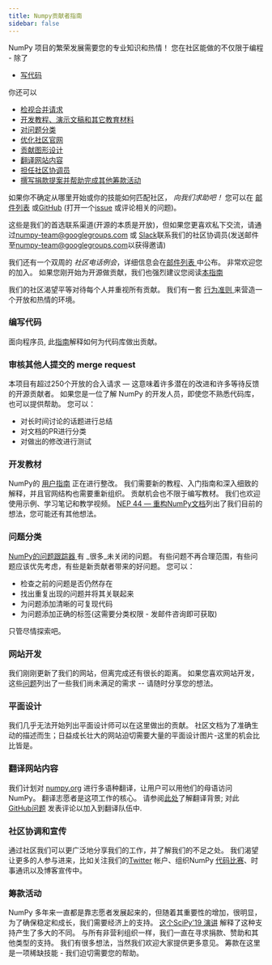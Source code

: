 ```yaml
---
title: Numpy贡献者指南
sidebar: false
---
```


NumPy 项目的繁荣发展需要您的专业知识和热情！ 您在社区能做的不仅限于编程 - 除了

- [写代码](#writing-code)

你还可以

- [检视合并请求](#reviewing-pull-requests)
- [开发教程、演示文稿和其它教育材料](#developing-educational-materials)
- [对问题分类](#issue-triaging)
- [优化社区官网](#website-development)
- [贡献图形设计](#graphic-design)
- [翻译网站内容](#translating-website-content)
- [担任社区协调员](#community-coordination-and-outreach)
- [撰写捐款提案并帮助完成其他筹款活动](#fundraising)

如果你不确定从哪里开始或你的技能如何匹配社区， _向我们求助吧！_ 您可以在 [邮件列表](https://mail.python.org/mailman/listinfo/numpy-discussion) 或[GitHub](http://github.com/numpy/numpy) (打开一个[issue](https://github.com/numpy/numpy/issues) 或评论相关的问题)。

这些是我们的首选联系渠道(开源的本质是开放)，但如果您更喜欢私下交流，请通过<numpy-team@googlegroups.com> 或 [Slack](https://numpy-team.slack.com)联系我们的社区协调员(发送邮件至<numpy-team@googlegroups.com>以获得邀请)

我们还有一个双周的 _社区电话例会_，详细信息会在[邮件列表 ](https://mail.python.org/mailman/listinfo/numpy-discussion)中公布。 非常欢迎您的加入。 如果您刚开始为开源做贡献，我们也强烈建议您阅读[本指南](https://opensource.guide/how-to-contribute/)

我们的社区渴望平等对待每个人并重视所有贡献。 我们有一套 [行为准则 ](/code-of-conduct)来营造一个开放和热情的环境。

### 编写代码

面向程序员, 此[指南](https://numpy.org/devdocs/dev/index.html#development-process-summary)解释如何为代码库做出贡献。

### 审核其他人提交的 merge request
本项目有超过250个开放的合入请求 — 这意味着许多潜在的改进和许多等待反馈的开源贡献者。 如果您是一位了解 NumPy 的开发人员，即使您不熟悉代码库，也可以提供帮助。 您可以：
* 对长时间讨论的话题进行总结
* 对文档的PR进行分类
* 对做出的修改进行测试


### 开发教材

NumPy的 [用户指南](https://numpy.org/devdocs) 正在进行整改。 我们需要新的教程、入门指南和深入细致的解释，并且官网结构也需要重新组织。 贡献机会也不限于编写教材。 我们也欢迎使用示例、学习笔记和教学视频。 [NEP 44 — 重构NumPy文档](https://numpy.org/neps/nep-0044-restructuring-numpy-docs.html)列出了我们目前的想法，您可能还有其他想法。


### 问题分类

[NumPy的问题跟踪器 ](https://github.com/numpy/numpy/issues)有 _很多_未关闭的问题。 有些问题不再合理范围，有些问题应该优先考虑，有些是新贡献者带来的好问题。  您可以：

* 检查之前的问题是否仍然存在
* 找出重复出现的问题并将其关联起来
* 为问题添加清晰的可复现代码
* 为问题添加正确的标签(这需要分类权限 - 发邮件咨询即可获取)

只管尽情探索吧。


### 网站开发

我们刚刚更新了我们的网站，但离完成还有很长的距离。 如果您喜欢网站开发，这些[问题](https://github.com/numpy/numpy.org/issues?q=is%3Aissue+is%3Aopen+label%3Adesign)列出了一些我们尚未满足的需求 -- 请随时分享您的想法。


### 平面设计

我们几乎无法开始列出平面设计师可以在这里做出的贡献。 社区文档为了准确生动的描述而生；日益成长壮大的网站迫切需要大量的平面设计图片-这里的机会比比皆是。


### 翻译网站内容

我们计划对 [numpy.org](https://numpy.org) 进行多语种翻译，让用户可以用他们的母语访问 NumPy。 翻译志愿者是这项工作的核心。  请参阅[此处](https://numpy.org/neps/nep-0028-website-redesign.html#translation-multilingual-i18n)了解翻译背景; 对此 [GitHub问题](https://github.com/numpy/numpy.org/issues/55) 发表评论以加入到翻译队伍中.


### 社区协调和宣传

通过社区我们可以更广泛地分享我们的工作，并了解我们的不足之处。 我们渴望让更多的人参与进来，比如关注我们的[Twitter](https://twitter.com/numpy_team) 帐户、组织NumPy [代码比赛](https://scisprints.github.io/)、时事通讯以及博客宣传中。

### 筹款活动

NumPy 多年来一直都是靠志愿者发展起来的，但随着其重要性的增加，很明显，为了确保稳定和成长，我们需要经济上的支持。 [这个SciPy'19 演讲](https://www.youtube.com/watch?v=dBTJD_FDVjU) 解释了这种支持产生了多大的不同。 与所有非营利组织一样，我们一直在寻求捐款、赞助和其他类型的支持。 我们有很多想法，当然我们欢迎大家提供更多意见。 筹款在这里是一项稀缺技能 - 我们迫切需要您的帮助。

